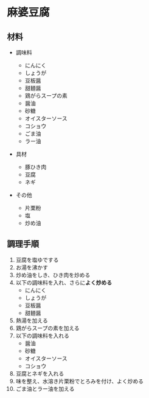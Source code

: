 # 麻婆豆腐

## 材料
- 調味料
    - にんにく
    - しょうが
    - 豆板醤
    - 甜麺醤
    - 鶏がらスープの素
    - 醤油
    - 砂糖
    - オイスターソース
    - コショウ
    - ごま油
    - ラー油

- 具材
    - 豚ひき肉
    - 豆腐
    - ネギ

- その他
    - 片栗粉
    - 塩
    - 炒め油

## 調理手順
1. 豆腐を塩ゆでする
2. お湯を沸かす
3. 炒め油をしき、ひき肉を炒める
4. 以下の調味料を入れ、さらに**よく炒める**
    - にんにく
    - しょうが
    - 豆板醤
    - 甜麺醤
5. 熱湯を加える
6. 鶏がらスープの素を加える
7. 以下の調味料を入れる
    - 醤油
    - 砂糖
    - オイスターソース
    - コショウ
8. 豆腐とネギを入れる
9. 味を整え、水溶き片栗粉でとろみを付け、よく炒める
10. ごま油とラー油を加える

